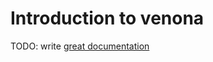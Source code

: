 # Introduction to venona

TODO: write [great documentation](http://jacobian.org/writing/great-documentation/what-to-write/)
